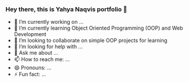 ### Hey there, this is Yahya Naqvis portfolio 👋


- 🔭 I’m currently working on ...
- 🌱 I’m currently learning Object Oriented Programming (OOP) and Web Development
- 👯 I’m looking to collaborate on simple OOP projects for learning
- 🤔 I’m looking for help with ...
- 💬 Ask me about ...
- 📫 How to reach me: ...
- 😄 Pronouns: ...
- ⚡ Fun fact: ...

